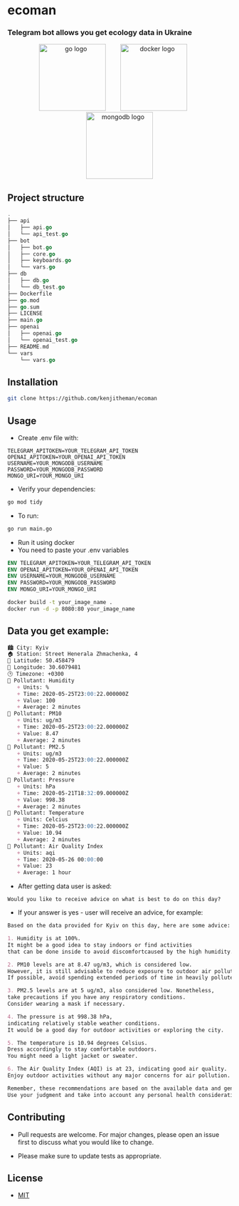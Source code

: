 # ecoman

### Telegram bot allows you get ecology data in Ukraine

<div align="center">
  <img src="https://cdn.jsdelivr.net/gh/devicons/devicon/icons/go/go-original.svg" height="150" alt="go logo"  />
  <img width="25" />
  <img src="https://cdn.jsdelivr.net/gh/devicons/devicon/icons/docker/docker-original.svg" height="150" alt="docker logo"  />
  <img width="25" />
  <img src="https://cdn.jsdelivr.net/gh/devicons/devicon/icons/mongodb/mongodb-original.svg" height="150" alt="mongodb logo"  />
</div>

## Project structure

```go
.
├── api
│   ├── api.go
│   └── api_test.go
├── bot
│   ├── bot.go
│   ├── core.go
│   ├── keyboards.go
│   └── vars.go
├── db
│   ├── db.go
│   └── db_test.go
├── Dockerfile
├── go.mod
├── go.sum
├── LICENSE
├── main.go
├── openai
│   ├── openai.go
│   └── openai_test.go
├── README.md
└── vars
    └── vars.go
```

## Installation

```sh
git clone https://github.com/kenjitheman/ecoman
```

## Usage

- Create .env file with:

```.env
TELEGRAM_APITOKEN=YOUR_TELEGRAM_API_TOKEN
OPENAI_APITOKEN=YOUR_OPENAI_API_TOKEN
USERNAME=YOUR_MONGODB_USERNAME
PASSWORD=YOUR_MONGODB_PASSWORD
MONGO_URI=YOUR_MONGO_URI
```

- Verify your dependencies:

```sh
go mod tidy
```

- To run:

```sh
go run main.go
```

- Run it using docker
- You need to paste your .env variables

```dockerfile
ENV TELEGRAM_APITOKEN=YOUR_TELEGRAM_API_TOKEN
ENV OPENAI_APITOKEN=YOUR_OPENAI_API_TOKEN
ENV USERNAME=YOUR_MONGODB_USERNAME
ENV PASSWORD=YOUR_MONGODB_PASSWORD
ENV MONGO_URI=YOUR_MONGO_URI
```

```sh
docker build -t your_image_name .
docker run -d -p 8080:80 your_image_name
```

## Data you get example:

```md
🏙️ City: Kyiv
🏠 Station: Street Henerala Zhmachenka, 4
🧭 Latitude: 50.458479
🧭 Longitude: 30.6079481
🕒 Timezone: +0300
💎 Pollutant: Humidity
   + Units: %
   + Time: 2020-05-25T23:00:22.000000Z
   + Value: 100
   + Average: 2 minutes
💎 Pollutant: PM10
   + Units: ug/m3
   + Time: 2020-05-25T23:00:22.000000Z
   + Value: 8.47
   + Average: 2 minutes
💎 Pollutant: PM2.5
   + Units: ug/m3
   + Time: 2020-05-25T23:00:22.000000Z
   + Value: 5
   + Average: 2 minutes
💎 Pollutant: Pressure
   + Units: hPa
   + Time: 2020-05-21T18:32:09.000000Z
   + Value: 998.38
   + Average: 2 minutes
💎 Pollutant: Temperature
   + Units: Celcius
   + Time: 2020-05-25T23:00:22.000000Z
   + Value: 10.94
   + Average: 2 minutes
💎 Pollutant: Air Quality Index
   + Units: aqi
   + Time: 2020-05-26 00:00:00
   + Value: 23
   + Average: 1 hour
```

- After getting data user is asked:

```
Would you like to receive advice on what is best to do on this day?
```

- If your answer is yes - user will receive an advice, for example:

```md
Based on the data provided for Kyiv on this day, here are some advice:

1. Humidity is at 100%.
It might be a good idea to stay indoors or find activities
that can be done inside to avoid discomfortcaused by the high humidity.

2. PM10 levels are at 8.47 ug/m3, which is considered low.
However, it is still advisable to reduce exposure to outdoor air pollution.
If possible, avoid spending extended periods of time in heavily polluted areas.

3. PM2.5 levels are at 5 ug/m3, also considered low. Nonetheless,
take precautions if you have any respiratory conditions.
Consider wearing a mask if necessary.

4. The pressure is at 998.38 hPa,
indicating relatively stable weather conditions.
It would be a good day for outdoor activities or exploring the city.

5. The temperature is 10.94 degrees Celsius.
Dress accordingly to stay comfortable outdoors.
You might need a light jacket or sweater.

6. The Air Quality Index (AQI) is at 23, indicating good air quality.
Enjoy outdoor activities without any major concerns for air pollution.

Remember, these recommendations are based on the available data and general guidelines.
Use your judgment and take into account any personal health considerations or local regulations.
```

## Contributing

- Pull requests are welcome. For major changes, please open an issue first
to discuss what you would like to change.

- Please make sure to update tests as appropriate.

## License

- [MIT](https://choosealicense.com/licenses/mit/)

